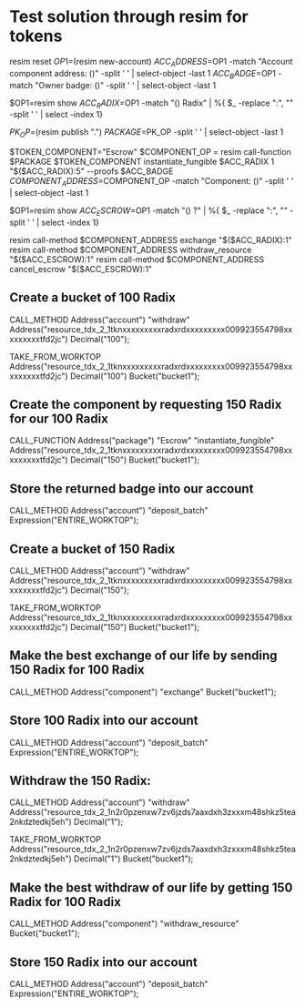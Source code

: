 # Test solution through resim for tokens
resim reset
$OP1=$(resim new-account)
$ACC_ADDRESS=$OP1 -match "Account component address: ()" -split ' ' | select-object -last 1
$ACC_BADGE=$OP1 -match "Owner badge: ()" -split ' ' | select-object -last 1

$OP1=resim show
$ACC_RADIX=$OP1 -match "() Radix" | %{ $_ -replace ":", "" -split ' ' | select -index 1}

$PK_OP=$(resim publish ".")
$PACKAGE=$PK_OP -split ' ' | select-object -last 1

$TOKEN_COMPONENT="Escrow"
$COMPONENT_OP = resim call-function $PACKAGE $TOKEN_COMPONENT instantiate_fungible $ACC_RADIX 1 "$($ACC_RADIX):5" --proofs $ACC_BADGE
$COMPONENT_ADDRESS=$COMPONENT_OP -match "Component: ()" -split ' ' | select-object -last 1

$OP1=resim show
$ACC_ESCROW=$OP1 -match "() \?" | %{ $_ -replace ":", "" -split ' ' | select -index 1}

resim call-method $COMPONENT_ADDRESS exchange "$($ACC_RADIX):1"
resim call-method $COMPONENT_ADDRESS withdraw_resource "$($ACC_ESCROW):1"
resim call-method $COMPONENT_ADDRESS cancel_escrow "$($ACC_ESCROW):1"

## Create a bucket of 100 Radix
CALL_METHOD 
    Address("account") 
    "withdraw"
    Address("resource_tdx_2_1tknxxxxxxxxxradxrdxxxxxxxxx009923554798xxxxxxxxxtfd2jc")
    Decimal("100");

TAKE_FROM_WORKTOP
    Address("resource_tdx_2_1tknxxxxxxxxxradxrdxxxxxxxxx009923554798xxxxxxxxxtfd2jc")
    Decimal("100")
    Bucket("bucket1");

## Create the component by requesting 150 Radix for our 100 Radix
CALL_FUNCTION
    Address("package")
    "Escrow"
    "instantiate_fungible"
    Address("resource_tdx_2_1tknxxxxxxxxxradxrdxxxxxxxxx009923554798xxxxxxxxxtfd2jc")
    Decimal("150")
    Bucket("bucket1");

## Store the returned badge into our account
CALL_METHOD
    Address("account")
    "deposit_batch"
    Expression("ENTIRE_WORKTOP");

## Create a bucket of 150 Radix
CALL_METHOD 
    Address("account") 
    "withdraw"
    Address("resource_tdx_2_1tknxxxxxxxxxradxrdxxxxxxxxx009923554798xxxxxxxxxtfd2jc")
    Decimal("150");

TAKE_FROM_WORKTOP
    Address("resource_tdx_2_1tknxxxxxxxxxradxrdxxxxxxxxx009923554798xxxxxxxxxtfd2jc")
    Decimal("150")
    Bucket("bucket1");

## Make the best exchange of our life by sending 150 Radix for 100 Radix
CALL_METHOD
    Address("component")
    "exchange"
    Bucket("bucket1");

## Store 100 Radix into our account
CALL_METHOD
    Address("account")
    "deposit_batch"
    Expression("ENTIRE_WORKTOP");

## Withdraw the 150 Radix:
CALL_METHOD 
    Address("account") 
    "withdraw"
    Address("resource_tdx_2_1n2r0pzenxw7zv6jzds7aaxdxh3zxxxm48shkz5tea2nkdztedkj5eh")
    Decimal("1");

TAKE_FROM_WORKTOP
    Address("resource_tdx_2_1n2r0pzenxw7zv6jzds7aaxdxh3zxxxm48shkz5tea2nkdztedkj5eh")
    Decimal("1")
    Bucket("bucket1");

## Make the best withdraw of our life by getting 150 Radix for 100 Radix
CALL_METHOD
    Address("component")
    "withdraw_resource"
    Bucket("bucket1");

## Store 150 Radix into our account
CALL_METHOD
    Address("account")
    "deposit_batch"
    Expression("ENTIRE_WORKTOP");
